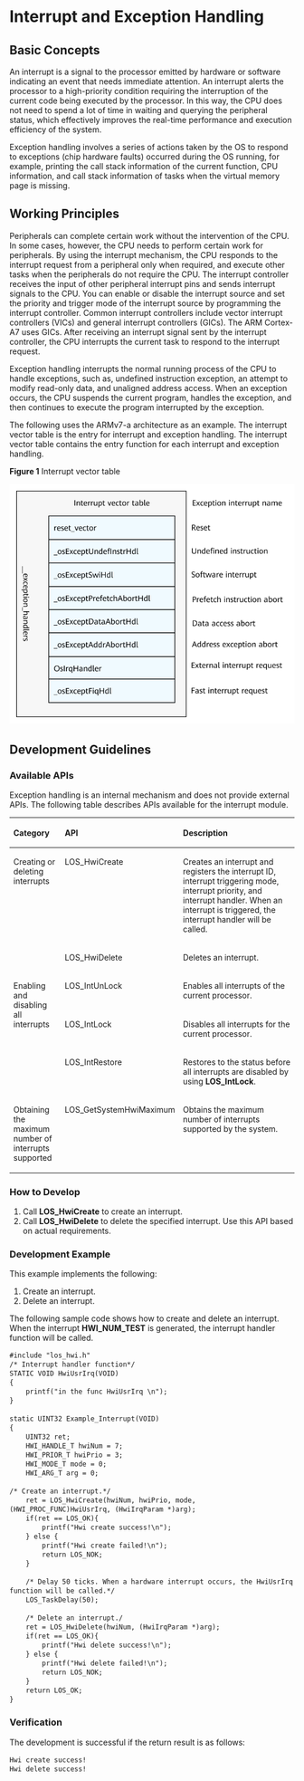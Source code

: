 # Interrupt and Exception Handling<a name="EN-US_TOPIC_0000001123638623"></a>


## Basic Concepts<a name="section439816296117"></a>

An interrupt is a signal to the processor emitted by hardware or software indicating an event that needs immediate attention. An interrupt alerts the processor to a high-priority condition requiring the interruption of the current code being executed by the processor. In this way, the CPU does not need to spend a lot of time in waiting and querying the peripheral status, which effectively improves the real-time performance and execution efficiency of the system.

Exception handling involves a series of actions taken by the OS to respond to exceptions \(chip hardware faults\) occurred during the OS running, for example, printing the call stack information of the current function, CPU information, and call stack information of tasks when the virtual memory page is missing.

## Working Principles<a name="section2792838318"></a>

Peripherals can complete certain work without the intervention of the CPU. In some cases, however, the CPU needs to perform certain work for peripherals. By using the interrupt mechanism, the CPU responds to the interrupt request from a peripheral only when required, and execute other tasks when the peripherals do not require the CPU. The interrupt controller receives the input of other peripheral interrupt pins and sends interrupt signals to the CPU. You can enable or disable the interrupt source and set the priority and trigger mode of the interrupt source by programming the interrupt controller. Common interrupt controllers include vector interrupt controllers \(VICs\) and general interrupt controllers \(GICs\). The ARM Cortex-A7 uses GICs. After receiving an interrupt signal sent by the interrupt controller, the CPU interrupts the current task to respond to the interrupt request.

Exception handling interrupts the normal running process of the CPU to handle exceptions, such as, undefined instruction exception, an attempt to modify read-only data, and unaligned address access. When an exception occurs, the CPU suspends the current program, handles the exception, and then continues to execute the program interrupted by the exception.

The following uses the ARMv7-a architecture as an example. The interrupt vector table is the entry for interrupt and exception handling. The interrupt vector table contains the entry function for each interrupt and exception handling.

**Figure  1**  Interrupt vector table<a name="fig105771014134715"></a>  


![](figure/en-us_image_0000001173449871.png)

## Development Guidelines<a name="section15415165510110"></a>

### Available APIs<a name="section57441612024"></a>

Exception handling is an internal mechanism and does not provide external APIs. The following table describes APIs available for the interrupt module.

<a name="table11657113333110"></a>
<table><thead align="left"><tr id="row1170612337312"><th class="cellrowborder" valign="top" width="19.900000000000002%" id="mcps1.1.4.1.1"><p id="p4706133373112"><a name="p4706133373112"></a><a name="p4706133373112"></a><strong id="b7792162213202"><a name="b7792162213202"></a><a name="b7792162213202"></a>Category</strong></p>
</th>
<th class="cellrowborder" valign="top" width="18.43%" id="mcps1.1.4.1.2"><p id="p1070653343117"><a name="p1070653343117"></a><a name="p1070653343117"></a><strong id="b19958356201"><a name="b19958356201"></a><a name="b19958356201"></a>API</strong></p>
</th>
<th class="cellrowborder" valign="top" width="61.67%" id="mcps1.1.4.1.3"><p id="p370613330311"><a name="p370613330311"></a><a name="p370613330311"></a><strong id="b1551072610204"><a name="b1551072610204"></a><a name="b1551072610204"></a>Description</strong></p>
</th>
</tr>
</thead>
<tbody><tr id="row8706123317311"><td class="cellrowborder" rowspan="2" valign="top" width="19.900000000000002%" headers="mcps1.1.4.1.1 "><p id="p4706193319318"><a name="p4706193319318"></a><a name="p4706193319318"></a>Creating or deleting interrupts</p>
</td>
<td class="cellrowborder" valign="top" width="18.43%" headers="mcps1.1.4.1.2 "><p id="p170683310317"><a name="p170683310317"></a><a name="p170683310317"></a>LOS_HwiCreate</p>
</td>
<td class="cellrowborder" valign="top" width="61.67%" headers="mcps1.1.4.1.3 "><p id="p15706833163110"><a name="p15706833163110"></a><a name="p15706833163110"></a>Creates an interrupt and registers the interrupt ID, interrupt triggering mode, interrupt priority, and interrupt handler. When an interrupt is triggered, the interrupt handler will be called.</p>
</td>
</tr>
<tr id="row18706153318316"><td class="cellrowborder" valign="top" headers="mcps1.1.4.1.1 "><p id="p1870615332312"><a name="p1870615332312"></a><a name="p1870615332312"></a>LOS_HwiDelete</p>
</td>
<td class="cellrowborder" valign="top" headers="mcps1.1.4.1.2 "><p id="p770616333313"><a name="p770616333313"></a><a name="p770616333313"></a>Deletes an interrupt.</p>
</td>
</tr>
<tr id="row1370633316316"><td class="cellrowborder" rowspan="3" valign="top" width="19.900000000000002%" headers="mcps1.1.4.1.1 "><p id="p970611333318"><a name="p970611333318"></a><a name="p970611333318"></a>Enabling and disabling all interrupts</p>
</td>
<td class="cellrowborder" valign="top" width="18.43%" headers="mcps1.1.4.1.2 "><p id="p147061033103117"><a name="p147061033103117"></a><a name="p147061033103117"></a>LOS_IntUnLock</p>
</td>
<td class="cellrowborder" valign="top" width="61.67%" headers="mcps1.1.4.1.3 "><p id="p167061333193114"><a name="p167061333193114"></a><a name="p167061333193114"></a>Enables all interrupts of the current processor.</p>
</td>
</tr>
<tr id="row1270603314312"><td class="cellrowborder" valign="top" headers="mcps1.1.4.1.1 "><p id="p1970623343114"><a name="p1970623343114"></a><a name="p1970623343114"></a>LOS_IntLock</p>
</td>
<td class="cellrowborder" valign="top" headers="mcps1.1.4.1.2 "><p id="p1370623373115"><a name="p1370623373115"></a><a name="p1370623373115"></a>Disables all interrupts for the current processor.</p>
</td>
</tr>
<tr id="row8706233173113"><td class="cellrowborder" valign="top" headers="mcps1.1.4.1.1 "><p id="p1770620337313"><a name="p1770620337313"></a><a name="p1770620337313"></a>LOS_IntRestore</p>
</td>
<td class="cellrowborder" valign="top" headers="mcps1.1.4.1.2 "><p id="p1470643323112"><a name="p1470643323112"></a><a name="p1470643323112"></a>Restores to the status before all interrupts are disabled by using <strong id="b354311504226"><a name="b354311504226"></a><a name="b354311504226"></a>LOS_IntLock</strong>.</p>
</td>
</tr>
<tr id="row870793320317"><td class="cellrowborder" valign="top" width="19.900000000000002%" headers="mcps1.1.4.1.1 "><p id="p1970763318316"><a name="p1970763318316"></a><a name="p1970763318316"></a>Obtaining the maximum number of interrupts supported</p>
</td>
<td class="cellrowborder" valign="top" width="18.43%" headers="mcps1.1.4.1.2 "><p id="p1707333123115"><a name="p1707333123115"></a><a name="p1707333123115"></a>LOS_GetSystemHwiMaximum</p>
</td>
<td class="cellrowborder" valign="top" width="61.67%" headers="mcps1.1.4.1.3 "><p id="p4707173323111"><a name="p4707173323111"></a><a name="p4707173323111"></a>Obtains the maximum number of interrupts supported by the system.</p>
</td>
</tr>
</tbody>
</table>

### How to Develop<a name="section64332181221"></a>

1.  Call  **LOS\_HwiCreate**  to create an interrupt.
2.  Call  **LOS\_HwiDelete**  to delete the specified interrupt. Use this API based on actual requirements.

### Development Example<a name="section204698276478"></a>

This example implements the following:

1.  Create an interrupt.
2.  Delete an interrupt.

The following sample code shows how to create and delete an interrupt. When the interrupt  **HWI\_NUM\_TEST**  is generated, the interrupt handler function will be called.

```
#include "los_hwi.h"
/* Interrupt handler function*/
STATIC VOID HwiUsrIrq(VOID)
{
    printf("in the func HwiUsrIrq \n"); 
}

static UINT32 Example_Interrupt(VOID)
{
    UINT32 ret;
    HWI_HANDLE_T hwiNum = 7;
    HWI_PRIOR_T hwiPrio = 3;
    HWI_MODE_T mode = 0;
    HWI_ARG_T arg = 0;

/* Create an interrupt.*/
    ret = LOS_HwiCreate(hwiNum, hwiPrio, mode, (HWI_PROC_FUNC)HwiUsrIrq, (HwiIrqParam *)arg);
    if(ret == LOS_OK){
        printf("Hwi create success!\n");
    } else {
        printf("Hwi create failed!\n");
        return LOS_NOK;
    }

    /* Delay 50 ticks. When a hardware interrupt occurs, the HwiUsrIrq function will be called.*/
    LOS_TaskDelay(50);

    /* Delete an interrupt./
    ret = LOS_HwiDelete(hwiNum, (HwiIrqParam *)arg);    
    if(ret == LOS_OK){
        printf("Hwi delete success!\n");
    } else {
        printf("Hwi delete failed!\n");
        return LOS_NOK;
    }
    return LOS_OK;
}
```

### Verification<a name="section1466144215476"></a>

The development is successful if the return result is as follows:

```
Hwi create success!
Hwi delete success!
```

